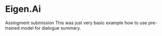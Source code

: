 # Eigen.Ai
Assingment submission
This was just very basic example how to use pre-trained model for dialogue summary.
